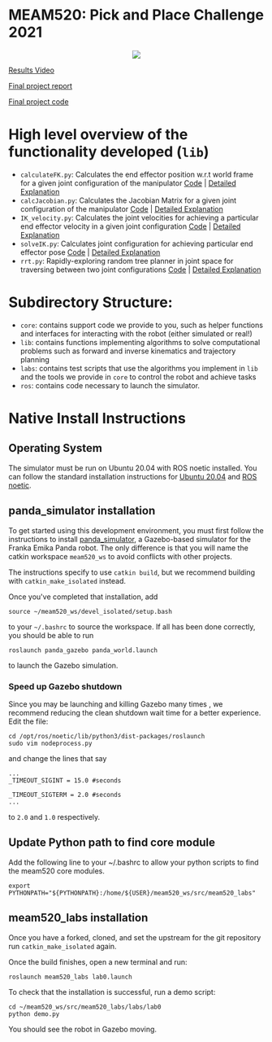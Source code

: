# MEAM520: Pick and Place Challenge 2021
<!-- ### Date Created: 08/26/2021 -->

<!-- Contributors: Divyanshu Sahu, Vanshil Shah, Yug Ajmera, Anokhee Choksi -->



<!-- ![alt text](pickandplace.gif =250x250) -->
<!-- ![alt text](pickandplacereallife.gif) -->
<!-- [![Alt text](0.png)](https://www.youtube.com/watch?v=pp5F3g9YzWU&t) -->

<p align="center">
  <img src="/labs/pickandplacereallife.gif" />
</p>


[Results Video](https://www.youtube.com/watch?v=pp5F3g9YzWU&t)

[Final project report](/labs/final/MEAM520_Final_Project.pdf)

[Final project code](/labs/final/final.py)

# High level overview of the functionality developed (`lib`)
-  `calculateFK.py`: Calculates the end effector position w.r.t world frame for a given joint configuration of the manipulator [Code](/lib/calculateFK.py) | [Detailed Explanation](/labs/lab1/MEAM520_Lab1_Submission.pdf)
-  `calcJacobian.py`: Calculates the Jacobian Matrix for a given joint configuration of the manipulator [Code](/lib/calcJacobian.py) | [Detailed Explanation](/labs/lab2/meam520_lab2_Sub.pdf)
- `IK_velocity.py`: Calculates the joint velocities for achieving a particular end effector velocity in a given joint configuration [Code](/lib/IK_velocity.py) | [Detailed Explanation](/labs/lab2/meam520_lab2_Sub.pdf)
- `solveIK.py`: Calculates joint configuration for achieving particular end effector pose [Code](/lib/solveIK.py) | [Detailed Explanation](/labs/lab3/MEAM_520_LAB3.pdf)
- `rrt.py`: Rapidly-exploring random tree planner in joint space for traversing between two joint configurations [Code](/lib/rrt.py) | [Detailed Explanation](/labs/lab4/meam520_lab4.pdf)

# Subdirectory Structure:
- `core`: contains support code we provide to you, such as helper functions and interfaces for interacting with the robot (either simulated or real!)
- `lib`: contains functions implementing algorithms to solve computational problems such as forward and inverse kinematics and trajectory planning
- `labs`: contains test scripts that use the algorithms you implement in `lib` and the tools we provide in `core` to control the robot and achieve tasks
- `ros`: contains code necessary to launch the simulator. 

# Native Install Instructions 



## Operating System

The simulator must be run on Ubuntu 20.04 with ROS noetic installed. You can follow the standard installation instructions for [Ubuntu 20.04](https://phoenixnap.com/kb/install-ubuntu-20-04) and [ROS noetic](http://wiki.ros.org/noetic/Installation).

## panda_simulator installation

To get started using this development environment, you must first follow the instructions to install [panda_simulator](https://github.com/justagist/panda_simulator), a Gazebo-based simulator for the Franka Emika Panda robot. The only difference is that you will name the catkin workspace `meam520_ws` to avoid conflicts with other projects.

The instructions specify to use `catkin build`, but we recommend building with `catkin_make_isolated` instead.

Once you've completed that installation, add

```
source ~/meam520_ws/devel_isolated/setup.bash
```

to your `~/.bashrc` to source the workspace. If all has been done correctly, you should be able to run

```
roslaunch panda_gazebo panda_world.launch
```

to launch the Gazebo simulation.


### Speed up Gazebo shutdown

Since you may be launching and killing Gazebo many times , we recommend reducing the clean shutdown wait time for a better experience. Edit the file:
```
cd /opt/ros/noetic/lib/python3/dist-packages/roslaunch
sudo vim nodeprocess.py
```
and change the lines that say
```
...
_TIMEOUT_SIGINT = 15.0 #seconds

_TIMEOUT_SIGTERM = 2.0 #seconds
...
```
to `2.0` and `1.0` respectively.


## Update Python path to find core module

Add the following line to your ~/.bashrc to allow your python scripts to find the meam520 core modules.

```
export PYTHONPATH="${PYTHONPATH}:/home/${USER}/meam520_ws/src/meam520_labs"
```

## meam520_labs installation

Once you have a forked, cloned, and set the upstream for the git repository run `catkin_make_isolated` again.

Once the build finishes, open a new terminal and run:

```
roslaunch meam520_labs lab0.launch
```

To check that the installation is successful, run a demo script:

```
cd ~/meam520_ws/src/meam520_labs/labs/lab0
python demo.py
```

You should see the robot in Gazebo moving.



